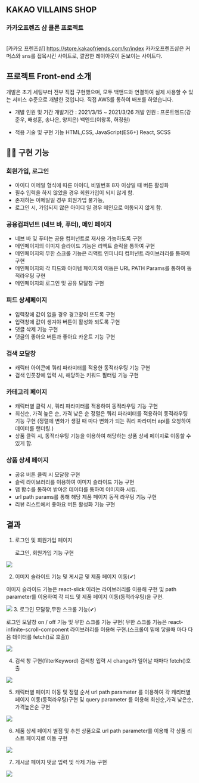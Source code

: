 ## KAKAO VILLAINS SHOP

### 카카오프렌즈 샵 클론 프로젝트
<br> [카카오 프렌즈샵] https://store.kakaofriends.com/kr/index
카카오프렌즈샵은 커머스와 sns를 접목시킨 사이트로, 깔끔한 레이아웃이 돋보이는 사이트다.  

## 프로젝트 Front-end 소개
개발은 초기 세팅부터 전부 직접 구현했으며, 모두 백앤드와 연결하여 실제 사용할 수 있는 서비스 수준으로 개발한 것입니다.
직접 AWS를 통하여 배포를 하였습니다.

- 개발 인원 및 기간
개발기간 : 2021/3/15 ~ 2021/3/26
개발 인원 : 프론트엔드(강준우, 배성훈, 송나은, 양지은) 백엔드(이왕록, 허정원)

- 적용 기술 및 구현 기능
HTML,CSS, JavaScript(ES6+) React, SCSS

## 👨‍💻 구현 기능
### 회원가입, 로그인
- 아이디 이메일 형식에 따른 아이디, 비밀번호 8자 이상일 때 버튼 활성화 
- 필수 입력을 하지 않았을 경우 회원가입이 되지 않게 함. 
- 존재하는 이메일일 경우 회원가입 불가능, 
- 로그인 시, 가입되지 않은 아이디 일 경우 메인으로 이동되지 않게 함.
### 공용컴퍼넌트 (네브 바, 푸터), 메인 페이지
- 네브 바 및 푸터는 공용 컴퍼넌트로 재사용 가능하도록 구현
- 메인페이지의 이미지 슬라이드 기능은 리액트 슬릭을 통하여 구현
- 메인페이지의 무한 스크롤 기능은 리액트 인피니티 컴퍼넌트 라이브러리를 통하여 구현
- 메인페이지의 각 피드와 아이템 페이지의 이동은 URL PATH Params를 통하여 동적라우팅 구현
- 메인페이지의 로그인 및 공유 모달창 구현
### 피드 상세페이지
- 입력창에 값이 없을 경우 경고창이 뜨도록 구현
- 입력창에 값이 생겨야 버튼이 활성화 되도록 구현
- 댓글 삭제 기능 구현
- 댓글의 좋아요 버튼과 좋아요 카운트 기능 구현
### 검색 모달창
- 캐릭터 아이콘에 쿼리 파라미터를 적용한 동적라우팅 기능 구현
- 검색 인풋창에 입력 시, 해당하는 키워드 필터링 기능 구현
### 카테고리 페이지
- 캐릭터별 클릭 시, 쿼리 파라미터를 적용하여 동적라우팅 기능 구현
- 최신순, 가격 높은 순, 가격 낮은 순 정렬은 쿼리 파라미터를 적용하여 동적라우팅 기능 구현
(정렬에 변화가 생길 때 마다 변화가 되는 쿼리 파라미터 api를 요청하여 데이터를 랜더링.)
- 상품 클릭 시, 동적라우팅 기능을 이용하여 해당하는 상품 상세 페이지로 이동할 수 있게 함.
### 상품 상세 페이지
- 공유 버튼 클릭 시 모달창 구현
- 슬릭 라이브러리를 이용하여 이미지 슬라이드 기능 구현
- 맵 함수를 통하여 받아온 데이터를 통하여 이미지화 시킴.
- url path params를 통해 해당 제품 페이지 동적 라우팅 기능 구현
- 리뷰 리스트에서 좋아요 버튼 활성화 기능 구현

## 결과
1. 로그인 및 회원가입 페이지

	로그인, 회원가입 기능 구현

![](https://images.velog.io/images/tjdgns503/post/c87bc614-6267-49cd-a62f-fd590652b890/1.gif)

2. 이미지 슬라이드 기능 및 게시글 및 제품 페이지 이동(✔)

이미지 슬라이드 기능은 react-slick 이라는 라이브러리를 이용해 구현 및 path parameter를 이용하여 각 피드 및 제품 페이지 이동(동적라우팅)을 구현.
    
![](https://images.velog.io/images/tjdgns503/post/98e0e1ae-da20-4104-9635-36af7cd43283/2.gif)
 3. 로그인 모달창,무한 스크롤 기능(✔)
 
로그인 모달창 on / off 기능 및 무한 스크롤 기능 구현( 무한 스크롤 기능은 react-infinite-scroll-component 라이브러리를 이용해 구현.(스크롤이 밑에 닿을때 마다 다음 데이터를 fetch()로 호출))

![](https://images.velog.io/images/tjdgns503/post/54740c67-f0d3-419f-af40-efd7adf58196/3.gif)

4. 검색 창 구현(filterKeyword)
검색창 입력 시 change가 일어날 때마다 fetch()호출
   
![](https://images.velog.io/images/tjdgns503/post/38a698ab-8ea0-4662-865a-c558b36790ea/6.gif)

5. 캐릭터별 페이지 이동 및 정렬 순서
url path parameter 를 이용하여 각 캐리터별 페이지 이동(동적라우팅)구현 및 query parameter 를 이용해 최신순,가격 낮은순, 가격높은순 구현
  
![](https://images.velog.io/images/tjdgns503/post/27726915-f3a9-46d0-b4a8-8a65e94ba800/5.gif)

6. 제품 상세 페이지 
별점 및 추천 상품으로 url path parameter를 이용해 각 상품 리스트 페이지로 이동 구현
  
![](https://images.velog.io/images/tjdgns503/post/ff7c8904-00ca-455f-807f-1e6323d4c692/7.gif)

7. 게시글 페이지
댓글 입력 및 삭제 기능 구현
    
![](https://images.velog.io/images/tjdgns503/post/ba67968a-e100-4591-8d76-d9f4c73813ac/8.gif)




